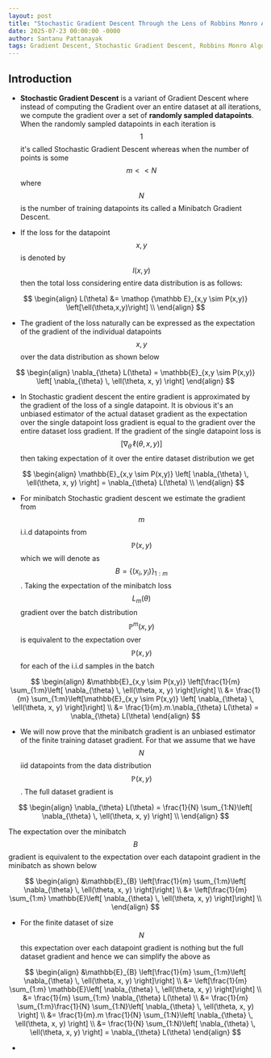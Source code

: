 ```yaml
---
layout: post
title: "Stochastic Gradient Descent Through the Lens of Robbins Monro Algorithm"
date: 2025-07-23 00:00:00 -0000
author: Santanu Pattanayak
tags: Gradient Descent, Stochastic Gradient Descent, Robbins Monro Algorithm 
---
```


## Introduction

* **Stochastic Gradient Descent** is a variant of Gradient Descent where instead of computing the Gradient over an entire dataset at all iterations, we compute the gradient over a set of **randomly sampled datapoints**. When the randomly sampled datapoints in each iteration is $$1$$ it's called Stochastic Gradient Descent whereas when the number of points is some $$m << N$$ where $$N$$ is the number of training datapoints its called a Minibatch Gradient Descent.

* If the loss for the datapoint $$x,y$$ is denoted by $$l(x,y)$$ then the total loss considering entire data distribution is as follows:
  
$$
\begin{align}
L(\theta) &= \mathop {\mathbb E}_{x,y \sim P(x,y)} \left[\ell(\theta,x,y)\right] \\
\end{align}
$$

* The gradient of the loss naturally can be expressed as the expectation of the gradient of the individual datapoints $$x,y$$ over the data distribution as shown below

$$
\begin{align}
\nabla_{\theta} L(\theta) = \mathbb{E}_{x,y \sim P(x,y)} \left[ \nabla_{\theta} \, \ell(\theta, x, y) \right]
\end{align}
$$

* In Stochastic gradient descent the entire gradient is approximated by the gradient of the loss of a single datapoint. It is obvious it's an unbiased estimator of the actual dataset gradient as the expectation over the single datapoint loss gradient is equal to the gradient over the entire dataset loss gradient.
 If the gradient of the single datapoint loss is $$\left[ \nabla_{\theta} \, \ell(\theta, x, y) \right]$$ then taking expectation of it over the entire dataset distribution we get

$$
\begin{align}
\mathbb{E}_{x,y \sim P(x,y)} \left[ \nabla_{\theta} \, \ell(\theta, x, y) \right] = \nabla_{\theta} L(\theta) \\
\end{align}
$$

* For minibatch Stochastic gradient descent we estimate the gradient from $$m$$ i.i.d datapoints from $$\mathbb{P}(x,y)$$ which we will denote as $$B=\{(x_i,y_i)\}_{1:m}$$  . Taking the expectation of the minibatch loss $$L_m(\theta)$$ gradient over the batch distribution $$\mathbb{P}^{m}(x,y)$$ is equivalent to the expectation over $$\mathbb{P}(x,y)$$ for each of the i.i.d samples in the batch

$$
\begin{align}
&\mathbb{E}_{x,y \sim P(x,y)} \left[\frac{1}{m} \sum_{1:m}\left[ \nabla_{\theta} \, \ell(\theta, x, y) \right]\right] \\
&= \frac{1}{m} \sum_{1:m}\left[\mathbb{E}_{x,y \sim P(x,y)} \left[ \nabla_{\theta} \, \ell(\theta, x, y) \right]\right] \\
&= \frac{1}{m}.m.\nabla_{\theta} L(\theta) = \nabla_{\theta} L(\theta) 
\end{align}
$$

* We will now prove that the minibatch gradient is an unbiased estimator of the finite training dataset gradient. For that we assume that we have $$N$$ iid datapoints from the data distribution $$\mathbb{P}(x,y)$$. The full dataset gradient is 

$$
\begin{align}
\nabla_{\theta} L(\theta)  = \frac{1}{N} \sum_{1:N}\left[ \nabla_{\theta} \, \ell(\theta, x, y) \right] \\
\end{align}
$$

The expectation over the minibatch $$B$$ gradient is equivalent to the expectation over each datapoint gradient in the minibatch as shown below

$$
\begin{align}
&\mathbb{E}_{B} \left[\frac{1}{m} \sum_{1:m}\left[ \nabla_{\theta} \, \ell(\theta, x, y) \right]\right] \\
&= \left[\frac{1}{m} \sum_{1:m} \mathbb{E}\left[ \nabla_{\theta} \, \ell(\theta, x, y) \right]\right] \\
\end{align}
$$

* For the finite dataset of size $$N$$ this expectation over each datapoint gradient is nothing but the full dataset gradient and hence we can simplify the above as 

$$
\begin{align}
&\mathbb{E}_{B} \left[\frac{1}{m} \sum_{1:m}\left[ \nabla_{\theta} \, \ell(\theta, x, y) \right]\right] \\
&= \left[\frac{1}{m} \sum_{1:m} \mathbb{E}\left[ \nabla_{\theta} \, \ell(\theta, x, y) \right]\right] \\
&= \frac{1}{m} \sum_{1:m} \nabla_{\theta} L(\theta)   \\
&= \frac{1}{m} \sum_{1:m}\frac{1}{N} \sum_{1:N}\left[ \nabla_{\theta} \, \ell(\theta, x, y) \right] \\
&= \frac{1}{m}.m \frac{1}{N} \sum_{1:N}\left[ \nabla_{\theta} \, \ell(\theta, x, y) \right] \\
&= \frac{1}{N} \sum_{1:N}\left[ \nabla_{\theta} \, \ell(\theta, x, y) \right] = \nabla_{\theta} L(\theta)
\end{align}
$$

* 
 



 






